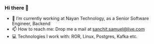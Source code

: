 ### Hi there 👋

- 🔭 I’m currently working at Nayan Technology, as a Senior Software Engineer, Backend
- 📫 How to reach me: Drop me a mail at sanchit.samuel@live.com
- :computer: Technologies I work with: ROR, Linux, Postgres, Kafka etc.

<!--
**sanchitsamuel/sanchitsamuel** is a ✨ _special_ ✨ repository because its `README.md` (this file) appears on your GitHub profile.

Here are some ideas to get you started:

- 🔭 I’m currently working on ...
- 🌱 I’m currently learning ...
- 👯 I’m looking to collaborate on ...
- 🤔 I’m looking for help with ...
- 💬 Ask me about ...
- 📫 How to reach me: ...
- 😄 Pronouns: ...
- ⚡ Fun fact: ...
-->
